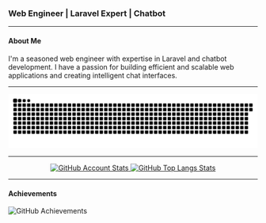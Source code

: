 ### Web Engineer | Laravel Expert | Chatbot

---

#### About Me
I'm a seasoned web engineer with expertise in Laravel and chatbot development. I have a passion for building efficient and scalable web applications and creating intelligent chat interfaces.

---

<div align="center">
  <img src="https://raw.githubusercontent.com/ryoppippi/ryoppippi/output/github-contribution-grid-snake.svg" />
</div>

---

<p align="center">
   <a href="#">
   <img 
      src="https://github-readme-stats.vercel.app/api?username=sgsringo&show_icons=true&border_color=30363d&bg_color=0d1117&text_color=eef2ff&title_color=818cf8&count_private=true&border_radius=4" 
      alt="GitHub Account Stats"
      height="160"
      />
   </a>
   <a href="#">
   <img 
      src="https://github-readme-stats.vercel.app/api/top-langs/?username=sgsringo&layout=compact&border_color=30363d&bg_color=0d1117&text_color=eef2ff&title_color=818cf8&border_radius=4"
      alt="GitHub Top Langs Stats"
      height="160"
      />
   </a>
</p>

---

#### Achievements

![GitHub Achievements](https://github-profile-trophy.vercel.app/?username=sgsringo&theme=radical)
